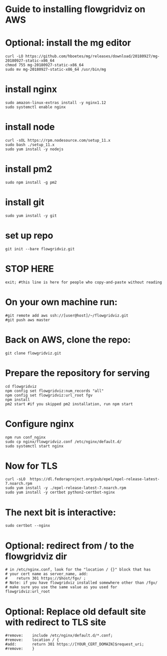 # Guide to installing flowgridviz on AWS

# Optional: install the mg editor

    curl -LO https://github.com/hboetes/mg/releases/download/20180927/mg-20180927-static-x86_64
    chmod 755 mg-20180927-static-x86_64
    sudo mv mg-20180927-static-x86_64 /usr/bin/mg


# install nginx

    sudo amazon-linux-extras install -y nginx1.12
    sudo systemctl enable nginx


# install node

    curl -sOL https://rpm.nodesource.com/setup_11.x
    sudo bash ./setup_11.x
    sudo yum install -y nodejs

# install pm2

    sudo npm install -g pm2


# install git

    sudo yum install -y git


# set up repo

    git init --bare flowgridviz.git

# STOP HERE

    exit; #this line is here for people who copy-and-paste without reading

# On your own machine run:

    #git remote add aws ssh://[user@host]/~/flowgridviz.git
    #git push aws master


# Back on AWS, clone the repo:

    git clone flowgridviz.git

# Prepare the repository for serving

    cd flowgridviz
    npm config set flowgridviz:num_records "all"
    npm config set flowgridviz:url_root fgv
    npm install
    pm2 start #if you skipped pm2 installation, run npm start

# Configure nginx

    npm run conf_nginx
    sudo cp nginx/flowgridviz.conf /etc/nginx/default.d/
    sudo systemctl start nginx

# Now for TLS

    curl -sLO  https://dl.fedoraproject.org/pub/epel/epel-release-latest-7.noarch.rpm
    sudo yum install -y ./epel-release-latest-7.noarch.rpm
    sudo yum install -y certbot python2-certbot-nginx


# The next bit is interactive:

    sudo certbot --nginx


# Optional: redirect from / to the flowgridviz dir

    # in /etc/nginx.conf, look for the "location / {}" block that has
    # your cert name as server_name, add:
    #    return 301 https://$host/fgv/ ;
    # Note: if you have flowgridviz installed somewhere other than /fgv/
    # make sure you use the same value as you used for flowgridviz:url_root


# Optional: Replace old default site with redirect to TLS site

    #remove:    include /etc/nginx/default.d/*.conf;
    #remove:    location / {
    #add:       return 301 https://[YOUR_CERT_DOMAIN]$request_uri;
    #remove:    }
